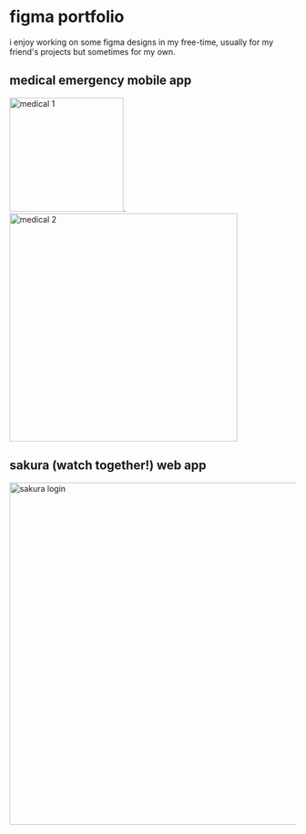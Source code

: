 # figma portfolio

i enjoy working on some figma designs in my free-time, usually for my friend's projects but sometimes for my own.


## medical emergency mobile app

<img src="https://github.com/subrami/figma-portfolio/blob/main/medical.png?raw=true" alt="medical 1" width="200"/>.  <img src="https://github.com/subrami/figma-portfolio/blob/main/medical%20(1).png" alt="medical 2" width="400"/>



## sakura (watch together!) web app
<img src="https://github.com/subrami/figma-portfolio/blob/main/Sakura%20Prototype%20-%20Login.png" alt="sakura login" width="600"/>
